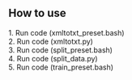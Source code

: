 ## How to use
<div style="display:flex; flex-direction:row;">
  1. Run code (xmltotxt_preset.bash)
</div>
<div style="display:flex; flex-direction:row;">
  2. Run code (xmltotxt.py)
</div>
<div style="display:flex; flex-direction:row;">
  3. Run code (split_preset.bash)
</div>
<div style="display:flex; flex-direction:row;">
  4. Run code (split_data.py)
</div>
<div style="display:flex; flex-direction:row;">
  5. Run code (train_preset.bash)
</div>

